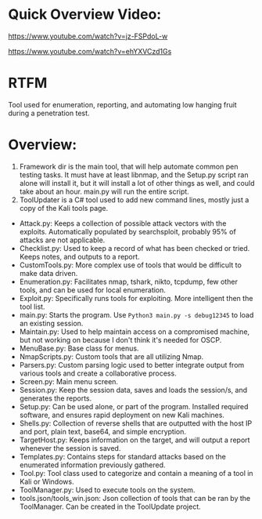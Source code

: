 # Quick Overview Video:
https://www.youtube.com/watch?v=jz-FSPdoL-w

https://www.youtube.com/watch?v=ehYXVCzd1Gs

# RTFM
Tool used for enumeration, reporting, and automating low hanging fruit during a penetration test.

# Overview:
1. Framework dir is the main tool, that will help automate common pen testing tasks.  It must have at least libnmap, and the Setup.py script ran alone will install it, but it will install a lot of other things as well, and could take about an hour.  main.py will run the entire script.
2. ToolUpdater is a C# tool used to add new command lines, mostly just a copy of the Kali tools page.

- Attack.py: Keeps a collection of possible attack vectors with the exploits.  Automatically populated by searchsploit, probably 95% of attacks are not applicable.
- Checklist.py: Used to keep a record of what has been checked or tried.  Keeps notes, and outputs to a report.
- CustomTools.py: More complex use of tools that would be difficult to make data driven.
- Enumeration.py: Facilitates nmap, tshark, nikto, tcpdump, few other tools, and can be used for local enumeration.
- Exploit.py: Specifically runs tools for exploiting.  More intelligent then the tool list.
- main.py: Starts the program.  Use `Python3 main.py -s debug12345` to load an existing session.
- Maintain.py: Used to help maintain access on a compromised machine, but not working on because I don't think it's needed for OSCP.
- MenuBase.py: Base class for menus.
- NmapScripts.py: Custom tools that are all utilizing Nmap.
- Parsers.py: Custom parsing logic used to better integrate output from various tools and create a collaborative process.
- Screen.py: Main menu screen.
- Session.py: Keep the session data, saves and loads the session/s, and generates the reports.
- Setup.py: Can be used alone, or part of the program.  Installed required software, and ensures rapid deployment on new Kali machines.
- Shells.py: Collection of reverse shells that are outputted with the host IP and port, plain text, base64, and simple encryption.
- TargetHost.py: Keeps information on the target, and will output a report whenever the session is saved.
- Templates.py: Contains steps for standard attacks based on the enumerated information previously gathered.
- Tool.py: Tool class used to categorize and contain a meaning of a tool in Kali or Windows.
- ToolManager.py: Used to execute tools on the system.
- tools.json/tools_win.json: Json collection of tools that can be ran by the ToolManager.  Can be created in the ToolUpdate project.
